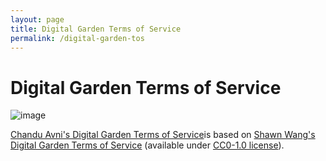 ```yaml
---
layout: page
title: Digital Garden Terms of Service
permalink: /digital-garden-tos
---
```

# Digital Garden Terms of Service
![image](https://user-images.githubusercontent.com/6764957/75324412-e3bc2480-5844-11ea-90be-4a26b6a64000.png)

[Chandu Avni's Digital Garden Terms of Service](/digital-garden-tos)is based on [Shawn Wang's Digital Garden Terms of Service](https://github.com/swyxio/digital-garden-tos) (available under [CC0-1.0 license](https://github.com/swyxio/digital-garden-tos/blob/master/LICENSE)).